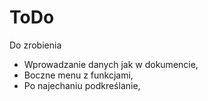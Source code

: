 # ToDo
Do zrobienia
- Wprowadzanie danych jak w dokumencie,
- Boczne menu z funkcjami,
- Po najechaniu podkreślanie,